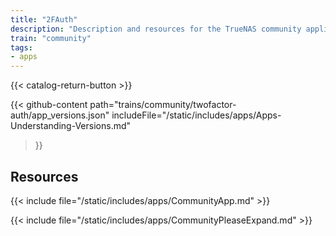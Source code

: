 ```yaml
---
title: "2FAuth"
description: "Description and resources for the TrueNAS community application called 2FAuth."
train: "community"
tags:
- apps
---
```


{{< catalog-return-button >}}

{{< github-content 
    path="trains/community/twofactor-auth/app_versions.json"
	includeFile="/static/includes/apps/Apps-Understanding-Versions.md"
>}}

## Resources

{{< include file="/static/includes/apps/CommunityApp.md" >}}

{{< include file="/static/includes/apps/CommunityPleaseExpand.md" >}}

<!--
<div class="docs-sections">

{{< doc-card title="<appname> Deployments" link="/resources/"
descr="How to deploy and configure the <appname> app." >}}

</div>
-->
